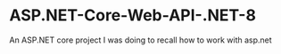 # ASP.NET-Core-Web-API-.NET-8
An ASP.NET core project I was doing to recall how to work with asp.net
